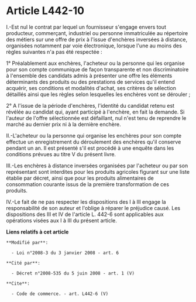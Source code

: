 # Article L442-10

I.-Est nul le contrat par lequel un fournisseur s'engage envers tout producteur, commerçant, industriel ou personne
immatriculée au répertoire des métiers sur une offre de prix à l'issue d'enchères inversées à distance, organisées notamment
par voie électronique, lorsque l'une au moins des règles suivantes n'a pas été respectée : 

1° Préalablement aux enchères, l'acheteur ou la personne qui les organise pour son compte communique de façon transparente et
non discriminatoire à l'ensemble des candidats admis à présenter une offre les éléments déterminants des produits ou des
prestations de services qu'il entend acquérir, ses conditions et modalités d'achat, ses critères de sélection détaillés ainsi
que les règles selon lesquelles les enchères vont se dérouler ; 

2° A l'issue de la période d'enchères, l'identité du candidat retenu est révélée au candidat qui, ayant participé à
l'enchère, en fait la demande. Si l'auteur de l'offre sélectionnée est défaillant, nul n'est tenu de reprendre le marché au
dernier prix ni à la dernière enchère. 

II.-L'acheteur ou la personne qui organise les enchères pour son compte effectue un enregistrement du déroulement des
enchères qu'il conserve pendant un an. Il est présenté s'il est procédé à une enquête dans les conditions prévues au titre V
du présent livre. 

III.-Les enchères à distance inversées organisées par l'acheteur ou par son représentant sont interdites pour les produits
agricoles figurant sur une liste établie par décret, ainsi que pour les produits alimentaires de consommation courante issus
de la première transformation de ces produits. 

IV.-Le fait de ne pas respecter les dispositions des I à III engage la responsabilité de son auteur et l'oblige à réparer le
préjudice causé. Les dispositions des III et IV de l'article L. 442-6 sont applicables aux opérations visées aux I à III du
présent article.

**Liens relatifs à cet article**

	**Modifié par**:

	  - Loi n°2008-3 du 3 janvier 2008 - art. 6

	**Cité par**:

	  - Décret n°2008-535 du 5 juin 2008 - art. 1 (V)

	**Cite**:

	  - Code de commerce. - art. L442-6 (V)
